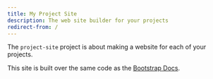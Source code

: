 ```yaml
---
title: My Project Site
description: The web site builder for your projects
redirect-from: /
---
```


The `project-site` project is about making a website for each of your projects.

This site is built over the same code as the [Bootstrap Docs](https://getbootstrap.com/docs/4.5/getting-started/introduction/).
